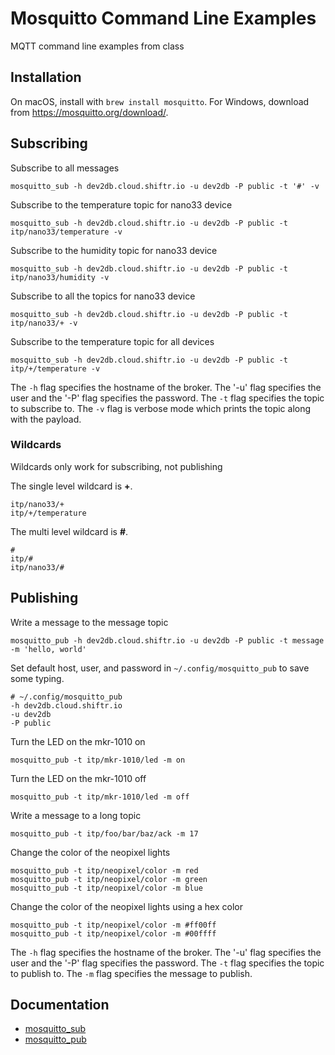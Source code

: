 # Mosquitto Command Line Examples

MQTT command line examples from class

## Installation

On macOS, install with `brew install mosquitto`. For Windows, download from https://mosquitto.org/download/.

## Subscribing

Subscribe to all messages

	mosquitto_sub -h dev2db.cloud.shiftr.io -u dev2db -P public -t '#' -v

Subscribe to the temperature topic for nano33 device

	mosquitto_sub -h dev2db.cloud.shiftr.io -u dev2db -P public -t itp/nano33/temperature -v

Subscribe to the humidity topic for nano33 device

	mosquitto_sub -h dev2db.cloud.shiftr.io -u dev2db -P public -t itp/nano33/humidity -v
	
Subscribe to all the topics for nano33 device

	mosquitto_sub -h dev2db.cloud.shiftr.io -u dev2db -P public -t itp/nano33/+ -v
	
Subscribe to the temperature topic for all devices

	mosquitto_sub -h dev2db.cloud.shiftr.io -u dev2db -P public -t itp/+/temperature -v

The `-h` flag specifies the hostname of the broker. The '-u' flag specifies the user and the '-P' flag specifies the password. The `-t` flag specifies the topic to subscribe to. The `-v` flag is verbose mode which prints the topic along with the payload. 

### Wildcards

Wildcards only work for subscribing, not publishing

The single level wildcard is **+**.

	itp/nano33/+
	itp/+/temperature
	
The multi level wildcard is **#**.

	#
	itp/#
	itp/nano33/#

## Publishing 

Write a message to the message topic

	mosquitto_pub -h dev2db.cloud.shiftr.io -u dev2db -P public -t message -m 'hello, world'

Set default host, user, and password in `~/.config/mosquitto_pub` to save some typing.

	# ~/.config/mosquitto_pub
	-h dev2db.cloud.shiftr.io
	-u dev2db
	-P public

Turn the LED on the mkr-1010 on
	
	mosquitto_pub -t itp/mkr-1010/led -m on
	
Turn the LED on the mkr-1010 off

	mosquitto_pub -t itp/mkr-1010/led -m off

Write a message to a long topic

	mosquitto_pub -t itp/foo/bar/baz/ack -m 17

Change the color of the neopixel lights

	mosquitto_pub -t itp/neopixel/color -m red
	mosquitto_pub -t itp/neopixel/color -m green
	mosquitto_pub -t itp/neopixel/color -m blue

Change the color of the neopixel lights using a hex color

	mosquitto_pub -t itp/neopixel/color -m #ff00ff
	mosquitto_pub -t itp/neopixel/color -m #00ffff


The `-h` flag specifies the hostname of the broker. The '-u' flag specifies the user and the '-P' flag specifies the password. The `-t` flag specifies the topic to publish to. The `-m` flag specifies the message to publish.


## Documentation

 * [mosquitto_sub](https://mosquitto.org/man/mosquitto_sub-1.html) 
 * [mosquitto_pub](https://mosquitto.org/man/mosquitto_pub-1.html) 


	
